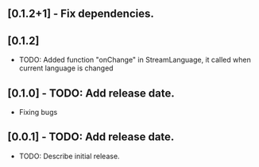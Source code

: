 ## [0.1.2+1] - Fix dependencies.

## [0.1.2]

* TODO: Added function "onChange" in StreamLanguage, it called when current language is changed

## [0.1.0] - TODO: Add release date.

* Fixing bugs

## [0.0.1] - TODO: Add release date.

* TODO: Describe initial release.